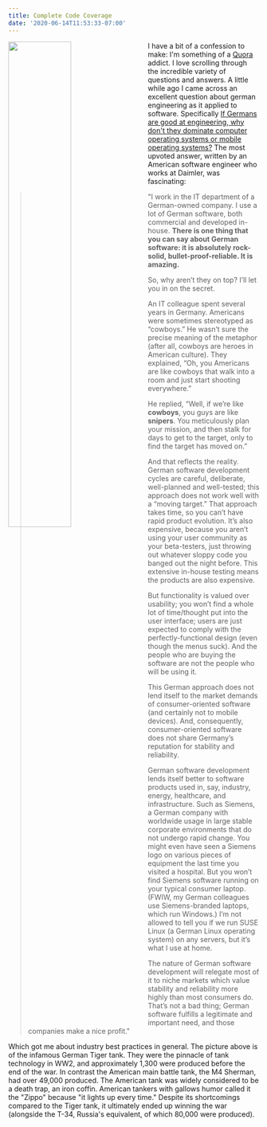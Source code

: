 ```yaml
---
title: Complete Code Coverage
date: '2020-06-14T11:53:33-07:00'
---
```

<img style="float: left; margin:0 2em 1em 0; width: 50%" src="/img/blog/tiger.jpg"/> I have a bit of a confession to make: I'm something of a [Quora](https://www.quora.com/) addict.  I love scrolling through the incredible variety of questions and answers.  A little while ago I came across an excellent question about german engineering as it applied to software.  Specifically  [If Germans are good at engineering, why don't they dominate computer operating systems or mobile operating systems?](https://www.quora.com/If-Germans-are-good-at-engineering-how-come-they-dont-dominate-computer-operating-systems-or-mobile-operating-systems)   The most upvoted answer, written by an American software engineer who works at Daimler, was fascinating: 

> "I work in the IT department of a German-owned company. I use a lot of German software, both commercial and developed in-house. **There is one thing that you can say about German software: it is absolutely rock-solid, bullet-proof-reliable. It is amazing.**
>
> So, why aren’t they on top? I’ll let you in on the secret.
>
> An IT colleague spent several years in Germany. Americans were sometimes stereotyped as “cowboys.” He wasn’t sure the precise meaning of the metaphor (after all, cowboys are heroes in American culture). They explained, “Oh, you Americans are like cowboys that walk into a room and just start shooting everywhere.”
>
> He replied, “Well, if we’re like **cowboys**, you guys are like **snipers**. You meticulously plan your mission, and then stalk for days to get to the target, only to find the target has moved on.”
>
> And that reflects the reality. German software development cycles are careful, deliberate, well-planned and well-tested; this approach does not work well with a “moving target.” That approach takes time, so you can’t have rapid product evolution. It’s also expensive, because you aren’t using your user community as your beta-testers, just throwing out whatever sloppy code you banged out the night before. This extensive in-house testing means the products are also expensive.
>
> But functionality is valued over usability; you won’t find a whole lot of time/thought put into the user interface; users are just expected to comply with the perfectly-functional design (even though the menus suck). And the people who are buying the software are not the people who will be using it.
>
> This German approach does not lend itself to the market demands of consumer-oriented software (and certainly not to mobile devices). And, consequently, consumer-oriented software does not share Germany’s reputation for stability and reliability.
>
> German software development lends itself better to software products used in, say, industry, energy, healthcare, and infrastructure. Such as Siemens, a German company with worldwide usage in large stable corporate environments that do not undergo rapid change. You might even have seen a Siemens logo on various pieces of equipment the last time you visited a hospital. But you won’t find Siemens software running on your typical consumer laptop. (FWIW, my German colleagues use Siemens-branded laptops, which run Windows.) I’m not allowed to tell you if we run SUSE Linux (a German Linux operating system) on any servers, but it’s what I use at home.
>
> The nature of German software development will relegate most of it to niche markets which value stability and reliability more highly than most consumers do. That’s not a bad thing; German software fulfills a legitimate and important need, and those companies make a nice profit."

Which got me about industry best practices in general.  The picture above is of the infamous German Tiger tank.  They were the pinnacle of tank technology in WW2, and approximately 1,300 were produced before the end of the war.  In contrast the American main battle tank, the M4 Sherman, had over 49,000 produced.  The American tank was widely considered to be a death trap, an iron coffin.  American tankers with gallows humor called it the "Zippo" because "it lights up every time."  Despite its shortcomings compared to the Tiger tank, it ultimately ended up winning the war (alongside the T-34, Russia's equivalent, of which 80,000 were produced).
